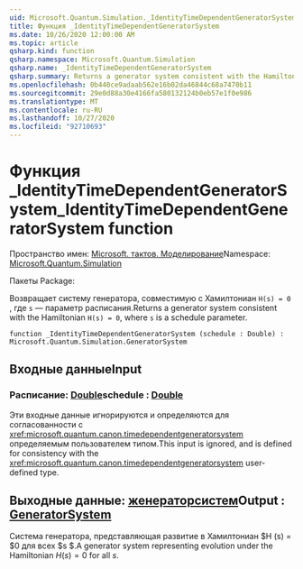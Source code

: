 ```yaml
---
uid: Microsoft.Quantum.Simulation._IdentityTimeDependentGeneratorSystem
title: Функция _IdentityTimeDependentGeneratorSystem
ms.date: 10/26/2020 12:00:00 AM
ms.topic: article
qsharp.kind: function
qsharp.namespace: Microsoft.Quantum.Simulation
qsharp.name: _IdentityTimeDependentGeneratorSystem
qsharp.summary: Returns a generator system consistent with the Hamiltonian `H(s) = 0`, where `s` is a schedule parameter.
ms.openlocfilehash: 0b440ce9adaab562e16b02da46844c68a7470b11
ms.sourcegitcommit: 29e0d88a30e4166fa580132124b0eb57e1f0e986
ms.translationtype: MT
ms.contentlocale: ru-RU
ms.lasthandoff: 10/27/2020
ms.locfileid: "92710693"
---
```

# <a name="_identitytimedependentgeneratorsystem-function"></a><span data-ttu-id="8ae25-102">Функция _IdentityTimeDependentGeneratorSystem</span><span class="sxs-lookup"><span data-stu-id="8ae25-102">_IdentityTimeDependentGeneratorSystem function</span></span>

<span data-ttu-id="8ae25-103">Пространство имен: [Microsoft. тактов. Моделирование](xref:Microsoft.Quantum.Simulation)</span><span class="sxs-lookup"><span data-stu-id="8ae25-103">Namespace: [Microsoft.Quantum.Simulation](xref:Microsoft.Quantum.Simulation)</span></span>

<span data-ttu-id="8ae25-104">Пакеты [](https://nuget.org/packages/)</span><span class="sxs-lookup"><span data-stu-id="8ae25-104">Package: [](https://nuget.org/packages/)</span></span>


<span data-ttu-id="8ae25-105">Возвращает систему генератора, совместимую с Хамилтониан `H(s) = 0` , где `s` — параметр расписания.</span><span class="sxs-lookup"><span data-stu-id="8ae25-105">Returns a generator system consistent with the Hamiltonian `H(s) = 0`, where `s` is a schedule parameter.</span></span>

```qsharp
function _IdentityTimeDependentGeneratorSystem (schedule : Double) : Microsoft.Quantum.Simulation.GeneratorSystem
```


## <a name="input"></a><span data-ttu-id="8ae25-106">Входные данные</span><span class="sxs-lookup"><span data-stu-id="8ae25-106">Input</span></span>

### <a name="schedule--double"></a><span data-ttu-id="8ae25-107">Расписание: [Double](xref:microsoft.quantum.lang-ref.double)</span><span class="sxs-lookup"><span data-stu-id="8ae25-107">schedule : [Double](xref:microsoft.quantum.lang-ref.double)</span></span>

<span data-ttu-id="8ae25-108">Эти входные данные игнорируются и определяются для согласованности с <xref:microsoft.quantum.canon.timedependentgeneratorsystem> определяемым пользователем типом.</span><span class="sxs-lookup"><span data-stu-id="8ae25-108">This input is ignored, and is defined for consistency with the <xref:microsoft.quantum.canon.timedependentgeneratorsystem> user-defined type.</span></span>



## <a name="output--generatorsystem"></a><span data-ttu-id="8ae25-109">Выходные данные: [женераторсистем](xref:Microsoft.Quantum.Simulation.GeneratorSystem)</span><span class="sxs-lookup"><span data-stu-id="8ae25-109">Output : [GeneratorSystem](xref:Microsoft.Quantum.Simulation.GeneratorSystem)</span></span>

<span data-ttu-id="8ae25-110">Система генератора, представляющая развитие в Хамилтониан $H (s) = $0 для всех $s $.</span><span class="sxs-lookup"><span data-stu-id="8ae25-110">A generator system representing evolution under the Hamiltonian $H(s) = 0$ for all $s$.</span></span>